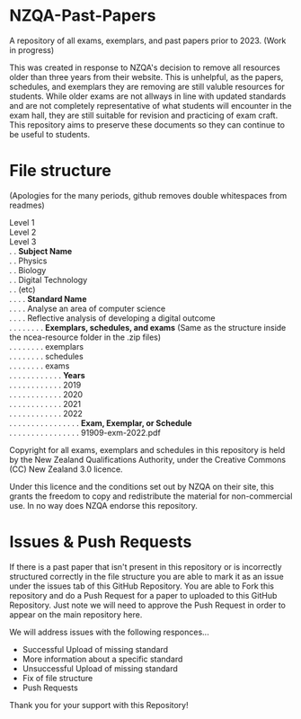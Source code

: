 # NZQA-Past-Papers
A repository of all exams, exemplars, and past papers prior to 2023. (Work in progress)

This was created in response to NZQA's decision to remove all resources older than three years from their website. This is unhelpful, as the papers, schedules, and exemplars they are removing are still valuble resources for students. While older exams are not allways in line with updated standards and are not completely representative of what students will encounter in the exam hall, they are still suitable for revision and practicing of exam craft. This repository aims to preserve these documents so they can continue to be useful to students.

# File structure
(Apologies for the many periods, github removes double whitespaces from readmes)

Level 1<br />
Level 2<br />
Level 3<br />
. . **Subject Name**<br />
. . Physics<br />
. . Biology<br />
. . Digital Technology<br />
. . (etc)<br />
. . . . **Standard Name**<br />
. . . . Analyse an area of computer science<br />
. . . . Reflective analysis of developing a digital outcome<br />
. . . . . . . . **Exemplars, schedules, and exams** (Same as the structure inside the ncea-resource folder in the .zip files)<br />
. . . . . . . . exemplars<br />
. . . . . . . . schedules<br />
. . . . . . . . exams<br />
. . . . . . . . . . . . **Years**<br />
. . . . . . . . . . . . 2019<br />
. . . . . . . . . . . . 2020<br />
. . . . . . . . . . . . 2021<br />
. . . . . . . . . . . . 2022<br />
. . . . . . . . . . . . . . . . **Exam, Exemplar, or Schedule**<br />
. . . . . . . . . . . . . . . . 91909-exm-2022.pdf<br />
                
Copyright for all exams, exemplars and schedules in this repository is held by the New Zealand Qualifications Authority, under the Creative Commons (CC) New Zealand 3.0 licence. 

Under this licence and the conditions set out by NZQA on their site, this grants the freedom to copy and redistribute the material for non-commercial use. In no way does NZQA endorse this repository.
          
# Issues & Push Requests
If there is a past paper that isn't present in this repository or is incorrectly structured correctly in the file structure you are able to mark it as an issue under the issues tab of this GitHub Repository.
You are able to Fork this repository and do a Push Request for a paper to uploaded to this GitHub Repository. Just note we will need to approve the Push Request in order to appear on the main repository here.

We will address issues with the following responces...
- Successful Upload of missing standard
- More information about a specific standard
- Unsuccessful Upload of missing standard
- Fix of file structure
- Push Requests

Thank you for your support with this Repository!
